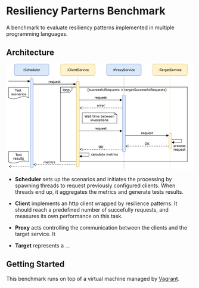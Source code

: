 # Resiliency Parterns Benchmark
A benchmark to evaluate resiliency patterns implemented in multiple programming languages.

## Architecture

![Architecture](docs/arch.png)

* **Scheduler** sets up the scenarios and initiates the processing by spawning threads to request previously configured clients. When threads end up, it aggregates the metrics and generate tests results.

* **Client** implements an http client wrapped by resilience patterns. It should reach a predefined number of succefully requests, and measures its own performance on this task.

* **Proxy** acts controlling the communication between the clients and the target service. It

* **Target** represents a ...

## Getting Started

This benchmark runs on top of a virtual machine managed by [Vagrant](https://www.vagrantup.com). 
